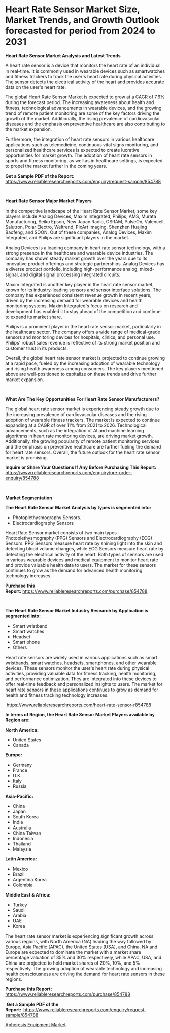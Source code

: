 <p><h1>Heart Rate Sensor Market Size, Market Trends, and Growth Outlook forecasted for period from 2024 to 2031</h1></p><p><strong>Heart Rate Sensor Market Analysis and Latest Trends</strong></p>
<p><p>A heart rate sensor is a device that monitors the heart rate of an individual in real-time. It is commonly used in wearable devices such as smartwatches and fitness trackers to track the user's heart rate during physical activities. The sensor detects the electrical activity of the heart and provides accurate data on the user's heart rate.</p><p>The global Heart Rate Sensor Market is expected to grow at a CAGR of 7.6% during the forecast period. The increasing awareness about health and fitness, technological advancements in wearable devices, and the growing trend of remote patient monitoring are some of the key factors driving the growth of the market. Additionally, the rising prevalence of cardiovascular diseases and the emphasis on preventive healthcare are also contributing to the market expansion.</p><p>Furthermore, the integration of heart rate sensors in various healthcare applications such as telemedicine, continuous vital signs monitoring, and personalized healthcare services is expected to create lucrative opportunities for market growth. The adoption of heart rate sensors in sports and fitness monitoring, as well as in healthcare settings, is expected to propel the market further in the coming years.</p></p>
<p><strong>Get a Sample PDF of the Report:&nbsp;</strong> <a href="https://www.reliableresearchreports.com/enquiry/request-sample/854788">https://www.reliableresearchreports.com/enquiry/request-sample/854788</a></p>
<p>&nbsp;</p>
<p><strong>Heart Rate Sensor Major Market Players</strong></p>
<p><p>In the competitive landscape of the Heart Rate Sensor Market, some key players include Analog Devices, Maxim Integrated, Philips, AMS, Murata Manufacturing, Seiko Epson, New Japan Radio, OSRAM, PulseOn, Valencell, Salutron, Polar Electro, Weltrend, PixArt Imaging, Shenzhen Huajing Baofeng, and SOON. Out of these companies, Analog Devices, Maxim Integrated, and Philips are significant players in the market.</p><p>Analog Devices is a leading company in heart rate sensor technology, with a strong presence in the healthcare and wearable device industries. The company has shown steady market growth over the years due to its innovative product offerings and strategic partnerships. Analog Devices has a diverse product portfolio, including high-performance analog, mixed-signal, and digital signal processing integrated circuits.</p><p>Maxim Integrated is another key player in the heart rate sensor market, known for its industry-leading sensors and sensor interface solutions. The company has experienced consistent revenue growth in recent years, driven by the increasing demand for wearable devices and health monitoring systems. Maxim Integrated's focus on research and development has enabled it to stay ahead of the competition and continue to expand its market share.</p><p>Philips is a prominent player in the heart rate sensor market, particularly in the healthcare sector. The company offers a wide range of medical-grade sensors and monitoring devices for hospitals, clinics, and personal use. Philips' robust sales revenue is reflective of its strong market position and customer trust in its products.</p><p>Overall, the global heart rate sensor market is projected to continue growing at a rapid pace, fueled by the increasing adoption of wearable technology and rising health awareness among consumers. The key players mentioned above are well-positioned to capitalize on these trends and drive further market expansion.</p></p>
<p>&nbsp;</p>
<p><strong>What Are The Key Opportunities For Heart Rate Sensor Manufacturers?</strong></p>
<p><p>The global heart rate sensor market is experiencing steady growth due to the increasing prevalence of cardiovascular diseases and the rising adoption of wearable fitness trackers. The market is expected to continue expanding at a CAGR of over 11% from 2021 to 2026. Technological advancements, such as the integration of AI and machine learning algorithms in heart rate monitoring devices, are driving market growth. Additionally, the growing popularity of remote patient monitoring services and the emphasis on preventive healthcare are further fueling the demand for heart rate sensors. Overall, the future outlook for the heart rate sensor market is promising.</p></p>
<p><strong>Inquire or Share Your Questions If Any Before Purchasing This Report:</strong> <a href="https://www.reliableresearchreports.com/enquiry/pre-order-enquiry/854788">https://www.reliableresearchreports.com/enquiry/pre-order-enquiry/854788</a></p>
<p>&nbsp;</p>
<p><strong>Market Segmentation</strong></p>
<p><strong>The Heart Rate Sensor Market Analysis by types is segmented into:</strong></p>
<p><ul><li>Photoplethysmography Sensors.</li><li>Electrocardiography Sensors</li></ul></p>
<p><p>Heart Rate Sensor market consists of two main types - Photoplethysmography (PPG) Sensors and Electrocardiography (ECG) Sensors. PPG Sensors measure heart rate by shining light into the skin and detecting blood volume changes, while ECG Sensors measure heart rate by detecting the electrical activity of the heart. Both types of sensors are used in various wearable devices and medical equipment to monitor heart rate and provide valuable health data to users. The market for these sensors continues to grow as the demand for advanced health monitoring technology increases.</p></p>
<p><strong>Purchase this Report:&nbsp;</strong><a href="https://www.reliableresearchreports.com/purchase/854788">https://www.reliableresearchreports.com/purchase/854788</a></p>
<p>&nbsp;</p>
<p><strong>The Heart Rate Sensor Market Industry Research by Application is segmented into:</strong></p>
<p><ul><li>Smart wristband</li><li>Smart watches</li><li>Headset</li><li>Smart phone</li><li>Others</li></ul></p>
<p><p>Heart rate sensors are widely used in various applications such as smart wristbands, smart watches, headsets, smartphones, and other wearable devices. These sensors monitor the user's heart rate during physical activities, providing valuable data for fitness tracking, health monitoring, and performance optimization. They are integrated into these devices to offer real-time feedback and personalized insights to users. The market for heart rate sensors in these applications continues to grow as demand for health and fitness tracking technology increases.</p></p>
<p><a href="https://www.reliableresearchreports.com/heart-rate-sensor-r854788">&nbsp;https://www.reliableresearchreports.com/heart-rate-sensor-r854788</a></p>
<p><strong>In terms of Region, the Heart Rate Sensor Market Players available by Region are:</strong></p>
<p>
    <p> <strong> North America: </strong>
        <ul>
            <li>United States</li>
            <li>Canada</li>
        </ul>
        </p> 
    <p> <strong> Europe: </strong>
        <ul>
            <li>Germany</li>
            <li>France</li>
            <li>U.K.</li>
            <li>Italy</li>
            <li>Russia</li>
        </ul>
        </p> 
    <p> <strong> Asia-Pacific: </strong>
        <ul>
            <li>China</li>
            <li>Japan</li>
            <li>South Korea</li>
            <li>India</li>
            <li>Australia</li>
            <li>China Taiwan</li>
            <li>Indonesia</li>
            <li>Thailand</li>
            <li>Malaysia</li>
        </ul>
        </p> 
    <p> <strong> Latin America: </strong>
        <ul>
            <li>Mexico</li>
            <li>Brazil</li>
            <li>Argentina Korea</li>
            <li>Colombia</li>
        </ul>
        </p> 
    <p> <strong> Middle East & Africa: </strong>
        <ul>
            <li>Turkey</li>
            <li>Saudi</li>
            <li>Arabia</li>
            <li>UAE</li>
            <li>Korea</li>
        </ul>
    </p>
    </p>
<p><p>The heart rate sensor market is experiencing significant growth across various regions, with North America (NA) leading the way followed by Europe, Asia Pacific (APAC), the United States (USA), and China. NA and Europe are expected to dominate the market with a market share percentage valuation of 35% and 30% respectively, while APAC, USA, and China are projected to hold market shares of 20%, 10%, and 5% respectively. The growing adoption of wearable technology and increasing health consciousness are driving the demand for heart rate sensors in these regions.</p></p>
<p><strong>Purchase this Report: </strong><a href="https://www.reliableresearchreports.com/purchase/854788">https://www.reliableresearchreports.com/purchase/854788</a></p>
<p>&nbsp;<strong>Get a Sample PDF of the Report:&nbsp;&nbsp;</strong><a href="https://www.reliableresearchreports.com/enquiry/request-sample/854788">https://www.reliableresearchreports.com/enquiry/request-sample/854788</a></p>
<p><strong></strong></p>
<p><p><a href="https://github.com/RoccoManning/Market-Research-Report-List-4/blob/main/apheresis-equipment-market.md">Apheresis Equipment Market</a></p></p>